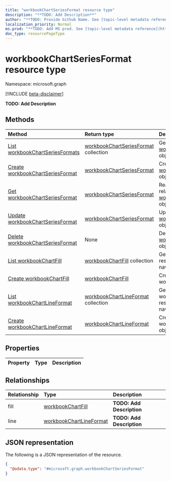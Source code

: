 ```yaml
---
title: "workbookChartSeriesFormat resource type"
description: "**TODO: Add Description**"
author: "**TODO: Provide Github Name. See [topic-level metadata reference](https://msgo.azurewebsites.net/add/document/guidelines/metadata.html#topic-level-metadata)**"
localization_priority: Normal
ms.prod: "**TODO: Add MS prod. See [topic-level metadata reference](https://msgo.azurewebsites.net/add/document/guidelines/metadata.html#topic-level-metadata)**"
doc_type: resourcePageType
---
```


# workbookChartSeriesFormat resource type

Namespace: microsoft.graph

[!INCLUDE [beta-disclaimer](../../includes/beta-disclaimer.md)]

**TODO: Add Description**

## Methods
|Method|Return type|Description|
|:---|:---|:---|
|[List workbookChartSeriesFormats](../api/workbookchartseriesformat-list.md)|[workbookChartSeriesFormat](../resources/workbookchartseriesformat.md) collection|Get a list of the [workbookChartSeriesFormat](../resources/workbookchartseriesformat.md) objects and their properties.|
|[Create workbookChartSeriesFormat](../api/workbookchartseriesformat-create.md)|[workbookChartSeriesFormat](../resources/workbookchartseriesformat.md)|Create a new [workbookChartSeriesFormat](../resources/workbookchartseriesformat.md) object.|
|[Get workbookChartSeriesFormat](../api/workbookchartseriesformat-get.md)|[workbookChartSeriesFormat](../resources/workbookchartseriesformat.md)|Read the properties and relationships of a [workbookChartSeriesFormat](../resources/workbookchartseriesformat.md) object.|
|[Update workbookChartSeriesFormat](../api/workbookchartseriesformat-update.md)|[workbookChartSeriesFormat](../resources/workbookchartseriesformat.md)|Update the properties of a [workbookChartSeriesFormat](../resources/workbookchartseriesformat.md) object.|
|[Delete workbookChartSeriesFormat](../api/workbookchartseriesformat-delete.md)|None|Deletes a [workbookChartSeriesFormat](../resources/workbookchartseriesformat.md) object.|
|[List workbookChartFill](../api/workbookchartseriesformat-list-fill.md)|[workbookChartFill](../resources/workbookchartfill.md) collection|Get the workbookChartFill resources from the fill navigation property.|
|[Create workbookChartFill](../api/workbookchartseriesformat-post-fill.md)|[workbookChartFill](../resources/workbookchartfill.md)|Create a new workbookChartFill object.|
|[List workbookChartLineFormat](../api/workbookchartseriesformat-list-line.md)|[workbookChartLineFormat](../resources/workbookchartlineformat.md) collection|Get the workbookChartLineFormat resources from the line navigation property.|
|[Create workbookChartLineFormat](../api/workbookchartseriesformat-post-line.md)|[workbookChartLineFormat](../resources/workbookchartlineformat.md)|Create a new workbookChartLineFormat object.|

## Properties
|Property|Type|Description|
|:---|:---|:---|

## Relationships
|Relationship|Type|Description|
|:---|:---|:---|
|fill|[workbookChartFill](../resources/workbookchartfill.md)|**TODO: Add Description**|
|line|[workbookChartLineFormat](../resources/workbookchartlineformat.md)|**TODO: Add Description**|

## JSON representation
The following is a JSON representation of the resource.
<!-- {
  "blockType": "resource",
  "keyProperty": "id",
  "@odata.type": "microsoft.graph.workbookChartSeriesFormat",
  "openType": false
}
-->
``` json
{
  "@odata.type": "#microsoft.graph.workbookChartSeriesFormat"
}
```

